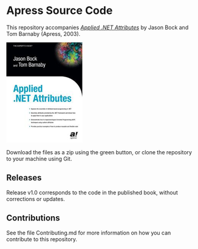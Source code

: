 # Apress Source Code

This repository accompanies [*Applied .NET Attributes*](http://www.apress.com/9781590591369) by Jason Bock and Tom Barnaby (Apress, 2003).

![Cover image](9781590591369.jpg)

Download the files as a zip using the green button, or clone the repository to your machine using Git.

## Releases

Release v1.0 corresponds to the code in the published book, without corrections or updates.

## Contributions

See the file Contributing.md for more information on how you can contribute to this repository.
